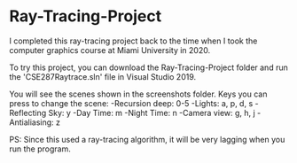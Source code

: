 # Ray-Tracing-Project

I completed this ray-tracing project back to the time when 
I took the computer graphics course at Miami University in 2020. 

To try this project, you can download the Ray-Tracing-Project
folder and run the 'CSE287Raytrace.sln' file in Visual Studio 2019. 

You will see the scenes shown in the screenshots folder. 
Keys you can press to change the scene:
-Recursion deep: 0-5
-Lights: a, p, d, s
-Reflecting Sky: y
-Day Time: m
-Night Time: n
-Camera view: g, h, j
-Antialiasing: z

PS: Since this used a ray-tracing algorithm, 
it will be very lagging when you run the program.
